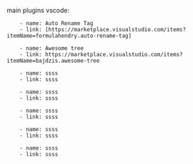 main plugins vscode:

    	- name: Auto Rename Tag
    	- link: [https://marketplace.visualstudio.com/items?itemName=formulahendry.auto-rename-tag]

    	- name: Awesome tree
    	- link: https://marketplace.visualstudio.com/items?itemName=bajdzis.awesome-tree

    	- name: ssss
    	- link: ssss

    	- name: ssss
    	- link: ssss

    	- name: ssss
    	- link: ssss

    	- name: ssss
    	- link: ssss

    	- name: ssss
    	- link: ssss
